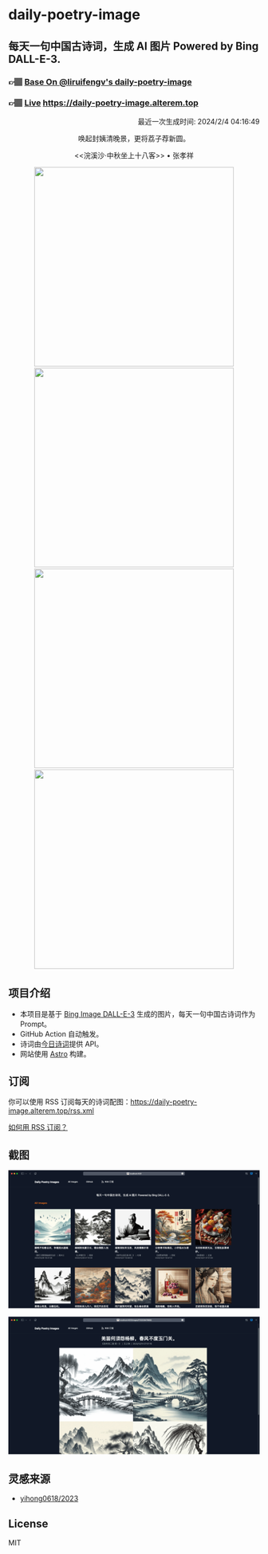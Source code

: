 
# daily-poetry-image

## 每天一句中国古诗词，生成 AI 图片 Powered by Bing DALL-E-3.

### 👉🏽 [Base On @liruifengv's daily-poetry-image](https://github.com/liruifengv/daily-poetry-image)

### 👉🏽 [Live](https://daily-poetry-image.alterem.top/) https://daily-poetry-image.alterem.top

<p align="right">
  最近一次生成时间: 2024/2/4 04:16:49
</p>
<p align="center">
唤起封姨清晚景，更将荔子荐新圆。
</p>
<p align="center">
<<浣溪沙·中秋坐上十八客>> • 张孝祥
</p>
<p align="center">
<img src="https://tse2.mm.bing.net/th/id/OIG2.xadBjTXYXO.dMyIN19hn" height="400" width="400" />
<img src="https://tse4.mm.bing.net/th/id/OIG2.WR5X8t8EiHaoBgZDWggF" height="400" width="400" />
<img src="https://tse1.mm.bing.net/th/id/OIG2.8d3jn1nc24ZJmukmmoLX" height="400" width="400" />
<img src="https://tse2.mm.bing.net/th/id/OIG2.7b.ZjqD54VPtR5pDL.Si" height="400" width="400" />
</p>

## 项目介绍

-   本项目是基于 [Bing Image DALL-E-3](https://www.bing.com/images/create) 生成的图片，每天一句中国古诗词作为 Prompt。
-   GitHub Action 自动触发。
-   诗词由[今日诗词](https://www.jinrishici.com/)提供 API。
-   网站使用 [Astro](https://astro.build) 构建。

## 订阅

你可以使用 RSS 订阅每天的诗词配图：https://daily-poetry-image.alterem.top/rss.xml

[如何用 RSS 订阅？](https://zhuanlan.zhihu.com/p/55026716)

## 截图

![图片列表](./screenshots/Snipaste_2023-12-28_21-00-26.png)

![图片详情](./screenshots/Snipaste_2023-12-28_21-00-53.png)

## 灵感来源

-   [yihong0618/2023](https://github.com/yihong0618/2023)

## License

MIT
